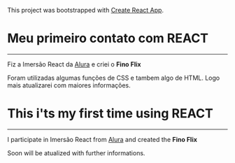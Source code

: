This project was bootstrapped with [Create React App](https://github.com/facebook/create-react-app).

# Meu primeiro contato com REACT
---

Fiz a Imersão React da [Alura](https://www.alura.com.br/imersao-react) e criei o **Fino Flix**

Foram utilizadas algumas funções de CSS e tambem algo de HTML.
Logo mais atualizarei com maiores informações.


# This i'ts my first time using REACT
---

I participate in Imersão React from [Alura](https://www.alura.com.br/imersao-react) and created the **Fino Flix**

Soon will be atualized with further informations.
